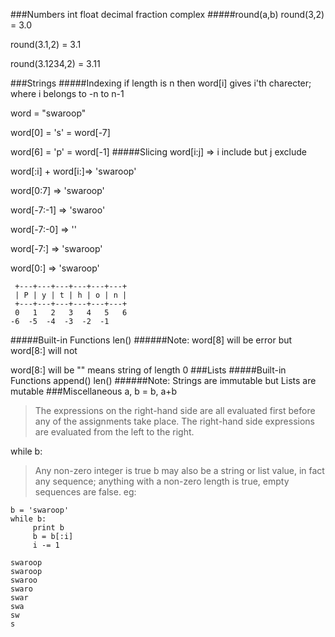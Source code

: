 ###Numbers
int float decimal fraction complex
#####round(a,b)
round(3,2) = 3.0

round(3.1,2) = 3.1

round(3.1234,2) = 3.11

###Strings
#####Indexing
if length is n then word[i] gives i'th charecter; where i belongs to -n to n-1 

word = "swaroop"

word[0] = 's' = word[-7]

word[6] = 'p' = word[-1]
#####Slicing
word[i:j] => i include but j exclude

word[:i] + word[i:]=> 'swaroop'

word[0:7] => 'swaroop'

word[-7:-1] => 'swaroo'

word[-7:-0] => ''

word[-7:] => 'swaroop'

word[0:] => 'swaroop'
```
 +---+---+---+---+---+---+
 | P | y | t | h | o | n |
 +---+---+---+---+---+---+
 0   1   2   3   4   5   6
-6  -5  -4  -3  -2  -1
```
#####Built-in Functions
len()
######Note:
word[8] will be error but word[8:] will not

word[8:] will be "" means string of length 0
###Lists
#####Built-in Functions
append()
len()
######Note:
Strings are immutable but Lists are mutable
###Miscellaneous
a, b = b, a+b
> The expressions on the right-hand side are all evaluated first before any of the assignments take place.
> The right-hand side expressions are evaluated from the left to the right.

while b:
> Any non-zero integer is true
>b may also be a string or list value, in fact any sequence; anything with a non-zero length is true, empty sequences are false.
eg:

```
b = 'swaroop'
while b:
	 print b
	 b = b[:i]
	 i -= 1
```
```
swaroop
swaroop
swaroo
swaro
swar
swa
sw
s
```
